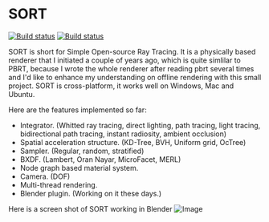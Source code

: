 # SORT

[![Build status](https://ci.appveyor.com/api/projects/status/6kiio0dak0wc3ics?svg=true)](https://ci.appveyor.com/project/JerryCao1985/sort)
[![Build status](https://travis-ci.org/JerryCao1985/SORT.svg?branch=master)](https://travis-ci.org/JerryCao1985/SORT)

SORT is short for Simple Open-source Ray Tracing. It is a physically based renderer that I initiated a couple of years ago, which is quite simlilar to PBRT, because I wrote the whole renderer after reading pbrt several times and I'd like to enhance my understanding on offline rendering with this small project.
SORT is cross-platform, it works well on Windows, Mac and Ubuntu.

Here are the features implemented so far:
  - Integrator. (Whitted ray tracing, direct lighting, path tracing, light tracing, bidirectional path tracing, instant radiosity, ambient occlusion)
  - Spatial acceleration structure. (KD-Tree, BVH, Uniform grid, OcTree)
  - Sampler. (Regular, random, stratified)
  - BXDF. (Lambert, Oran Nayar, MicroFacet, MERL)
  - Node graph based material system.
  - Camera. (DOF)
  - Multi-thread rendering.
  - Blender plugin. (Working on it these days.)

Here is a screen shot of SORT working in Blender
![Image](https://agraphicsguy.files.wordpress.com/2015/09/ss.png)
